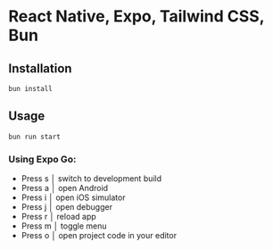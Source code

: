 # React Native, Expo, Tailwind CSS, Bun

## Installation
```line_numbers,js
bun install
```

## Usage  
```line_numbers,js
bun run start
```

### Using Expo Go:
* Press s │ switch to development build
* Press a │ open Android
* Press i │ open iOS simulator
* Press j │ open debugger
* Press r │ reload app
* Press m │ toggle menu
* Press o │ open project code in your editor
